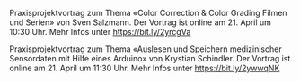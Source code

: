 
Praxisprojektvortrag zum Thema «Color Correction & Color Grading Filmen und Serien» von Sven Salzmann. Der Vortrag ist online am 21. April um 10:30 Uhr. Mehr Infos unter https://bit.ly/2yrcgVa

Praxisprojektvortrag zum Thema «Auslesen und Speichern medizinischer Sensordaten mit Hilfe eines Arduino» von Krystian Schindler. Der Vortrag ist online am 21. April um 11:30 Uhr. Mehr Infos unter https://bit.ly/2ywwqNK